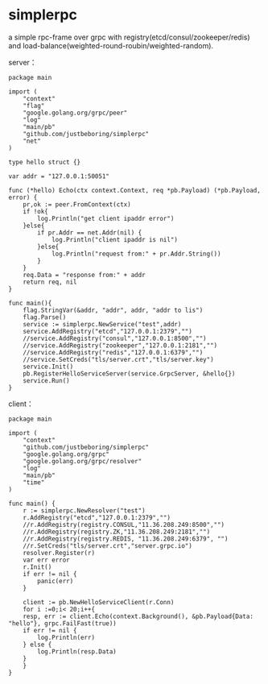 # simplerpc
a simple rpc-frame over grpc with registry(etcd/consul/zookeeper/redis) and load-balance(weighted-round-roubin/weighted-random).

server：

	package main

	import (
		"context"
		"flag"
		"google.golang.org/grpc/peer"
		"log"
		"main/pb"
		"github.com/justbeboring/simplerpc"
		"net"
	)

	type hello struct {}

	var addr = "127.0.0.1:50051"

	func (*hello) Echo(ctx context.Context, req *pb.Payload) (*pb.Payload, error) {
		pr,ok := peer.FromContext(ctx)
		if !ok{
			log.Println("get client ipaddr error")
		}else{
			if pr.Addr == net.Addr(nil) {
				log.Println("client ipaddr is nil")
			}else{
				log.Println("request from:" + pr.Addr.String())
			}
		}
		req.Data = "response from:" + addr
		return req, nil
	}

	func main(){
		flag.StringVar(&addr, "addr", addr, "addr to lis")
		flag.Parse()
		service := simplerpc.NewService("test",addr)
		service.AddRegistry("etcd","127.0.0.1:2379","")
		//service.AddRegistry("consul","127.0.0.1:8500","")
		//service.AddRegistry("zookeeper","127.0.0.1:2181","")
		//service.AddRegistry("redis","127.0.0.1:6379","")
		//service.SetCreds("tls/server.crt","tls/server.key")
		service.Init()
		pb.RegisterHelloServiceServer(service.GrpcServer, &hello{})
		service.Run()
	}

client：

	package main

	import (
		"context"
		"github.com/justbeboring/simplerpc"
		"google.golang.org/grpc"
		"google.golang.org/grpc/resolver"
		"log"
		"main/pb"
		"time"
	)

	func main() {
		r := simplerpc.NewResolver("test")
		r.AddRegistry("etcd","127.0.0.1:2379","")
		//r.AddRegistry(registry.CONSUL,"11.36.208.249:8500","")
		//r.AddRegistry(registry.ZK,"11.36.208.249:2181","")
		//r.AddRegistry(registry.REDIS, "11.36.208.249:6379", "")
		//r.SetCreds("tls/server.crt","server.grpc.io")
		resolver.Register(r)
		var err error
		r.Init()
		if err != nil {
			panic(err)
		}

		client := pb.NewHelloServiceClient(r.Conn)
		for i :=0;i< 20;i++{
		resp, err := client.Echo(context.Background(), &pb.Payload{Data: "hello"}, grpc.FailFast(true))
		if err != nil {
			log.Println(err)
		} else {
			log.Println(resp.Data)
		}
		}
	}

